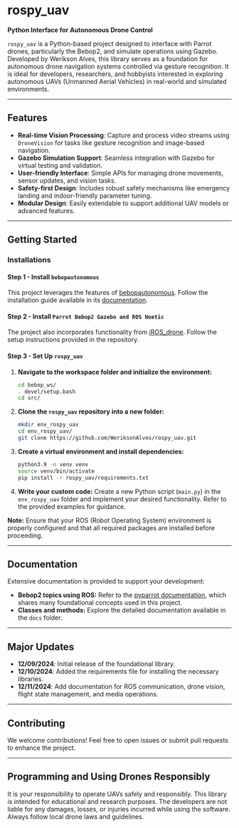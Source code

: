 # rospy_uav
**Python Interface for Autonomous Drone Control**

`rospy_uav` is a Python-based project designed to interface with Parrot drones, particularly the Bebop2, and simulate operations using Gazebo. Developed by Werikson Alves, this library serves as a foundation for autonomous drone navigation systems controlled via gesture recognition. It is ideal for developers, researchers, and hobbyists interested in exploring autonomous UAVs (Unmanned Aerial Vehicles) in real-world and simulated environments.

---

## **Features**
- **Real-time Vision Processing**: Capture and process video streams using `DroneVision` for tasks like gesture recognition and image-based navigation.
- **Gazebo Simulation Support**: Seamless integration with Gazebo for virtual testing and validation.
- **User-friendly Interface**: Simple APIs for managing drone movements, sensor updates, and vision tasks.
- **Safety-first Design**: Includes robust safety mechanisms like emergency landing and indoor-friendly parameter tuning.
- **Modular Design**: Easily extendable to support additional UAV models or advanced features.

---

## **Getting Started**

### **Installations**

#### Step 1 - Install `bebopautonomous`
This project leverages the features of [bebopautonomous](https://github.com/AutonomyLab/bebop_autonomy). Follow the installation guide available in its [documentation](https://bebop-autonomy.readthedocs.io/en/latest/installation.html).

#### Step 2 - Install `Parrot Bebop2 Gazebo and ROS Noetic`
The project also incorporates functionality from [iROS_drone](https://github.com/arnaldojr/iROS_drone/tree/noetic). Follow the setup instructions provided in the repository.

#### Step 3 - Set Up `rospy_uav`

1. **Navigate to the workspace folder and initialize the environment:**
   ```bash
   cd bebop_ws/
   . devel/setup.bash
   cd src/
   ```

2. **Clone the `rospy_uav` repository into a new folder:**
   ```bash
   mkdir env_rospy_uav
   cd env_rospy_uav/
   git clone https://github.com/WeriksonAlves/rospy_uav.git
   ```

3. **Create a virtual environment and install dependencies:**
   ```bash
   python3.9 -m venv venv
   source venv/bin/activate
   pip install -r rospy_uav/requirements.txt
   ```

4. **Write your custom code:**
   Create a new Python script (`main.py`) in the `env_rospy_uav` folder and implement your desired functionality. Refer to the provided examples for guidance.

**Note:** Ensure that your ROS (Robot Operating System) environment is properly configured and that all required packages are installed before proceeding.

---

## **Documentation**

Extensive documentation is provided to support your development:
- **Bebop2 topics using ROS:** Refer to the [pyparrot documentation](https://pyparrot.readthedocs.io), which shares many foundational concepts used in this project.
- **Classes and methods:** Explore the detailed documentation available in the `docs` folder.

---

## **Major Updates**
- **12/09/2024**: Initial release of the foundational library.
- **12/10/2024**: Added the requirements file for installing the necessary libraries.
- **12/11/2024**: Add documentation for ROS communication, drone vision, flight state management, and media operations.

---

## **Contributing**
We welcome contributions! Feel free to open issues or submit pull requests to enhance the project.

---

## **Programming and Using Drones Responsibly**
It is your responsibility to operate UAVs safely and responsibly. This library is intended for educational and research purposes. The developers are not liable for any damages, losses, or injuries incurred while using the software. Always follow local drone laws and guidelines.
